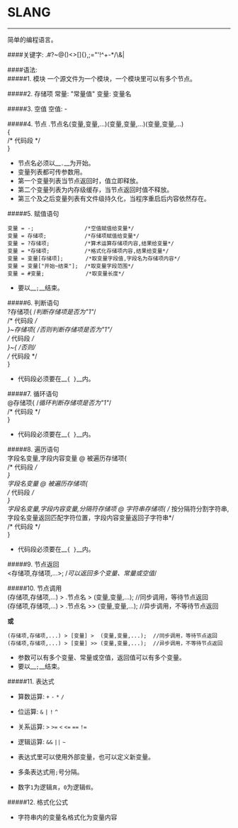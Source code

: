 ﻿# SLANG 
***
简单的编程语言。

####关键字:
    .#?~@()<>[]{},;=\"'!^+-*/\\&|


####语法:  
#####1. 模块
    一个源文件为一个模块，一个模块里可以有多个节点。

#####2. 存储项
    常量: "常量值"
    变量: 变量名

#####3. 空值
    空值: -

#####4. 节点
    .节点名(变量,变量,...)(变量,变量,...)(变量,变量,...)  
    {  
        /* 代码段 */  
    }  
* 节点名必须以__`.`__为开始。
* 变量列表都可传参数用。
* 第一个变量列表当节点返回时，值立即释放。
* 第二个变量列表为内存级缓存，当节点返回时值不释放。
* 第三个及之后变量列表有文件级持久化，当程序重启后内容依然存在。  

#####5. 赋值语句  
    
    变量 = -;                /*空值赋值给变量*/  
    变量 = 存储项;            /*存储项赋值给变量*/  
    变量 = ?存储项;           /*算术运算存储项内容,结果给变量*/  
    变量 = *存储项;           /*格式化存储项内容,结果给变量*/  
    变量 = 变量[存储项];       /*取变量字段值,字段名为存储项内容*/  
    变量 = 变量["开始~结束"];  /*取变量字段范围*/  
    变量 = #变量;             /*取变量长度*/  
    

* 要以__`;`__结束。
    
#####6. 判断语句  
    ?存储项{    /*判断存储项是否为"1"*/  
        /* 代码段 */  
    }~存储项{   /*否则判断存储项是否为"1"*/  
        /* 代码段 */  
    }~{        /*否则*/  
        /* 代码段 */  
    }  
    
* 代码段必须要在__`{ }`__内。
    
#####7. 循环语句  
    @存储项{    /*循环判断存储项是否为"1"*/  
        /* 代码段 */  
    }  
    
* 代码段必须要在__`{ }`__内。

#####8. 遍历语句  
    字段名变量,字段内容变量 @ 被遍历存储项{  
        /* 代码段 */  
    }  
    字段名变量 @ 被遍历存储项{  
        /* 代码段 */  
    }  
    字段名变量,字段内容变量,分隔符存储项 @ 字符串存储项{    /* 按分隔符分割字符串, 字段名变量返回匹配字符位置，字段内容变量返回子字符串*/  
        /* 代码段 */  
    }  
* 代码段必须要在__`{ }`__内。  
    
#####9. 节点返回  
    <存储项,存储项,...>; /*可以返回多个变量、常量或空值*/

#####10. 节点调用  
    (存储项,存储项,...) > .节点名 >  (变量,变量,...);  //同步调用，等待节点返回  
    (存储项,存储项,...) > .节点名 >> (变量,变量,...);  //异步调用，不等待节点返回  

__或__

    (存储项,存储项,...) > [变量] >  (变量,变量,...);  //同步调用，等待节点返回  
    (存储项,存储项,...) > [变量] >> (变量,变量,...);  //异步调用，不等待节点返回  

* 参数可以有多个变量、常量或空值，返回值可以有多个变量。  
* 要以__`;`__结束。  

#####11. 表达式
* 算数运算: `+` `-` `*` `/`
* 位运算: `&` `|` `!` `^`
* 关系运算: `>` `>=` `<` `<=` `==` `!=`
* 逻辑运算: `&&` `||` `~`

* 表达式里可以使用外部变量，也可以定义新变量。
* 多条表达式用`;`号分隔。
* 数字`1`为逻辑`真`，`0`为逻辑`假`。

#####12. 格式化公式
* 字符串内的变量名格式化为变量内容
